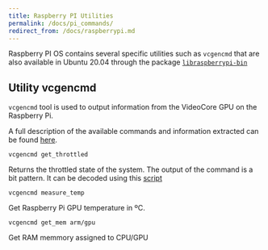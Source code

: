 ```yaml
---
title: Raspberry PI Utilities
permalink: /docs/pi_commands/
redirect_from: /docs/raspberrypi.md
---
```


Raspberry PI OS contains several specific utilities such as `vcgencmd` that are also available in Ubuntu 20.04 through the package [`libraspberrypi-bin`](https://packages.ubuntu.com/focal-updates/libraspberrypi-bin)

## Utility vcgencmd

`vcgencmd` tool is used to output information from the VideoCore GPU on the Raspberry Pi.

A full description of the available commands and information extracted can be found [here](https://www.raspberrypi.org/documentation/computers/os.html#vcgencmd).

```shell
vcgencmd get_throttled
```

Returns the throttled state of the system. The output of the command is a bit pattern. It can be decoded using this [script](https://gist.github.com/aallan/0b03f5dcc65756dde6045c6e96c26459)

```shell
vcgencmd measure_temp
```

Get Raspberry Pi GPU temperature in ºC.

```shell
vcgencmd get_mem arm/gpu
```

Get RAM memmory assigned to CPU/GPU




